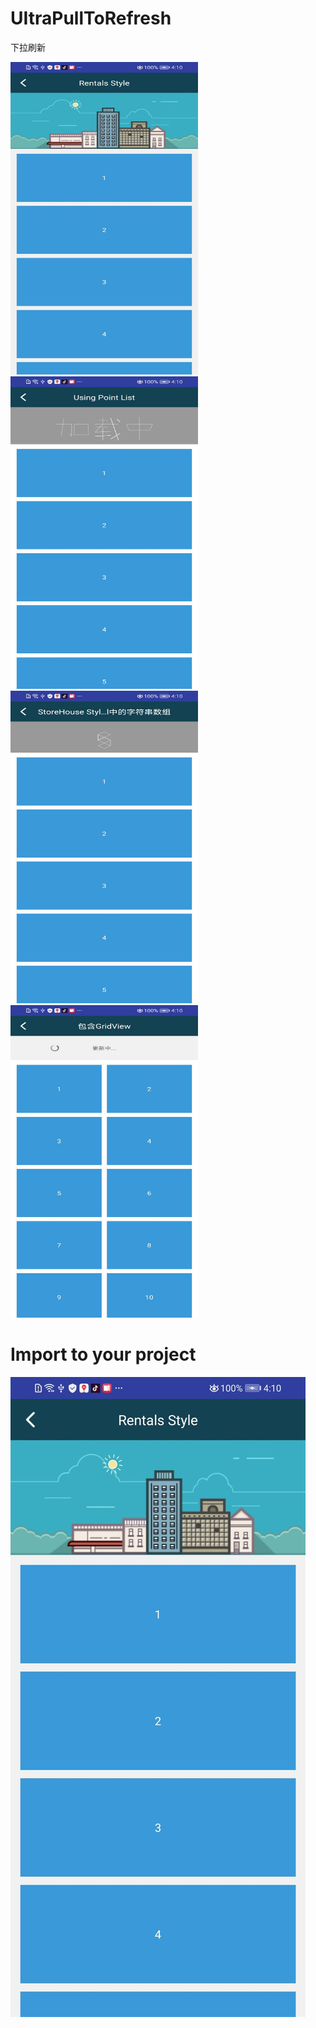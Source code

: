 # UItraPullToRefresh
下拉刷新

<img src="https://github.com/881205wzs/UItraPullToRefresh/raw/master/default_1.jpg" height="500" width="300"/><img src="https://github.com/881205wzs/UItraPullToRefresh/raw/master/default_2.jpg" height="500" width="300"/><img src="https://github.com/881205wzs/UItraPullToRefresh/raw/master/default_3.jpg" height="500" width="300"/><img src="https://github.com/881205wzs/UItraPullToRefresh/raw/master/default_4.jpg" height="500" width="300"/>

# Import to your project

![](https://github.com/881205wzs/UItraPullToRefresh/raw/master/default_1.jpg)
